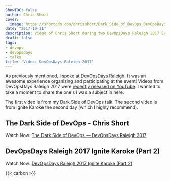```yaml
---
ShowTOC: false
author: Chris Short
cover:
  image: https://shortcdn.com/chrisshort/Dark_Side_of_DevOps_DevOpsDays_Raleigh_2017.jpg
date: "2017-10-11"
description: Video of Chris Short during two DevOpsDays Raleigh 2017 Events
draft: false
tags:
- devops
- devopsdays
- talks
title: 'Video: DevOpsDays Raleigh 2017'
---
```


As previously mentioned, [I spoke at DevOpsDays Raleigh](/devopsdays-raleigh-2017-the-dark-side-of-devops/). It was an awesome experience organizing and participating at the event! Videos from DevOpsDays Raleigh 2017 were [recently released on YouTube](https://www.youtube.com/channel/UC4Xs0UbAdDaMRmStzhSsSag/videos). I wanted to take a moment to share the one's I was a subject in here.


The first video is from my Dark Side of DevOps talk. The second video is from Ignite Karoke the second day (which I highly recommend).

## The Dark Side of DevOps - Chris Short

Watch Now: [The Dark Side of DevOps — DevOpsDays Raleigh 2017](/video/devops-dark-side-devopsdays-raleigh-2017/)

## DevOpsDays Raleigh 2017 Ignite Karoke (Part 2)

Watch Now: [DevOpsDays Raleigh 2017 Ignite Karoke (Part 2)](/video/devopsdays-raleigh-2017-ignite-karaoke-part-2/)

{{< carbon >}}
